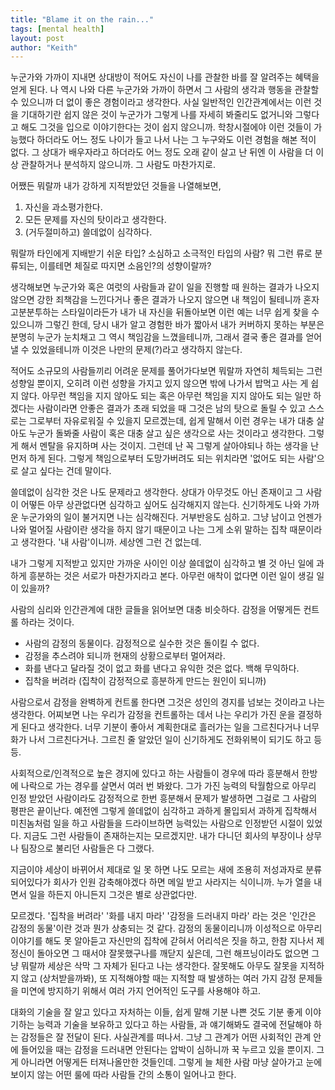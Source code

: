 ```yaml
---
title: "Blame it on the rain..."
tags: [mental health]
layout: post
author: "Keith"
---
```


누군가와 가까이 지내면 상대방이 적어도 자신이 나를 관찰한 바를 잘 알려주는 혜택을 얻게 된다. 나 역시 나와 다른 누군가와 가까이 하면서 그 사람의 생각과 행동을 관찰할 수 있으니까 더 없이 좋은 경험이라고 생각한다. 사실 일반적인 인간관계에서는 이런 것을 기대하기란 쉽지 않은 것이 누군가가 그렇게 나를 자세히 봐줄리도 없거니와 그렇다고 해도 그것을 입으로 이야기한다는 것이 쉽지 않으니까. 학창시절에야 이런 것들이 가능했다 하더라도 어느 정도 나이가 들고 나서 나는 그 누구와도 이런 경험을 해본 적이 없다. 그 상대가 배우자라고 하더라도 어느 정도 오래 같이 살고 난 뒤엔 이 사람을 더 이상 관찰하거나 분석하지 않으니까. 그 사람도 마찬가지로.

어쨌든 뭐랄까 내가 강하게 지적받았던 것들을 나열해보면,
1. 자신을 과소평가한다.
1. 모든 문제를 자신의 탓이라고 생각한다.
1. (거두절미하고) 쓸데없이 심각하다.

뭐랄까 타인에게 지배받기 쉬운 타입? 소심하고 소극적인 타입의 사람? 뭐 그런 류로 분류되는, 이를테면 체질로 따지면 소음인?의 성향이랄까?

생각해보면 누군가와 혹은 여럿의 사람들과 같이 일을 진행할 때 원하는 결과가 나오지 않으면 강한 죄책감을 느낀다거나 좋은 결과가 나오지 않으면 내 책임이 될테니까 혼자 고분분투하는 스타일이라든가 내가 내 자신을 뒤돌아보면 이런 예는 너무 쉽게 찾을 수 있으니까 그렇긴 한데, 당시 내가 알고 경험한 바가 짧아서 내가 커버하지 못하는 부분은 분명히 누군가 눈치채고 그 역시 책임감을 느꼈을테니까, 그래서 결국 좋은 결과를 얻어낼 수 있었을테니까 이것은 나만의 문제(?)라고 생각하지 않는다. 

적어도 소규모의 사람들끼리 어려운 문제를 풀어가다보면 뭐랄까 자연히 체득되는 그런 성향일 뿐이지, 오히려 이런 성향을 가지고 있지 않으면 밖에 나가서 밥먹고 사는 게 쉽지 않다. 아무런 책임을 지지 않아도 되는 혹은 아무런 책임을 지지 않아도 되는 일만 하겠다는 사람이라면 안좋은 결과가 초래 되었을 때 그것은 남의 탓으로 돌릴 수 있고 스스로는 그로부터 자유로워질 수 있을지 모르겠는데, 쉽게 말해서 이런 경우는 내가 대충 살아도 누군가 돌봐줄 사람이 혹은 대충 살고 싶은 생각으로 사는 것이라고 생각한다. 그렇게 해서 멘탈을 유지하며 사는 것이지. 그런데 난 꼭 그렇게 살아야되나 하는 생각을 난 먼저 하게 된다. 그렇게 책임으로부터 도망가버려도 되는 위치라면 '없어도 되는 사람'으로 살고 싶다는 건데 말이다. 

쓸데없이 심각한 것은 나도 문제라고 생각한다. 상대가 아무것도 아닌 존재이고 그 사람이 어떻든 아무 상관없다면 심각하고 싶어도 심각해지지 않는다. 신기하게도 나와 가까운 누군가와의 일이 불거지면 나는 심각해진다. 거부반응도 심하고. 그냥 남이고 언젠가 나와 멀어질 사람이란 생각을 하지 않기 때문이고 나는 그게 소위 말하는 집착 때문이라고 생각한다. '내 사람'이니까. 세상엔 그런 건 없는데. 

내가 그렇게 지적받고 있지만 가까운 사이인 이상 쓸데없이 심각하고 별 것 아닌 일에 과하게 흥분하는 것은 서로가 마찬가지라고 본다. 아무런 애착이 없다면 이런 일이 생길 일이 있을까?

사람의 심리와 인간관계에 대한 글들을 읽어보면 대충 비슷하다. 감정을 어떻게든 컨트롤 하라는 것이다. 

- 사람의 감정의 동물이다. 감정적으로 실수한 것은 돌이킬 수 없다. 
- 감정을 추스려야 되니까 현재의 상황으로부터 멀어져라.
- 화를 낸다고 달라질 것이 없고 화를 낸다고 유익한 것은 없다. 백해 무익하다. 
- 집착을 버려라 (집착이 감정적으로 흥분하게 만드는 원인이 되니까)

사람으로서 감정을 완벽하게 컨트롤 한다면 그것은 성인의 경지를 넘보는 것이라고 나는 생각한다. 어찌보면 나는 우리가 감정을 컨트롤하는 데서 나는 우리가 가진 운을 결정하게 된다고 생각한다. 너무 기분이 좋아서 계획한대로 흘러가는 일을 그르친다거나 너무 화가 나서 그르친다거나. 그르친 줄 알았던 일이 신기하게도 전화위복이 되기도 하고 등등.

사회적으로/인격적으로 높은 경지에 있다고 하는 사람들이 경우에 따라 흥분해서 한방에 나락으로 가는 경우를 살면서 여러 번 봐왔다. 그가 가진 능력의 탁월함으로 아무리 인정 받았던 사람이라도 감정적으로 한번 흥분해서 문제가 발생하면 그걸로 그 사람의 평판은 끝이난다. 예전엔 그렇게 쓸데없이 심각하고 과하게 몰입되서 과하게 집착해서 미친놈처럼 일을 하고 사람들을 드라이브하면 능력있는 사람으로 인정받던 시절이 있었다. 지금도 그런 사람들이 존재하는지는 모르겠지만. 내가 다니던 회사의 부장이나 상무나 팀장으로 불리던 사람들은 다 그랬다.

지금이야 세상이 바뀌어서 제대로 일 못 하면 나도 모르는 새에 조용히 저성과자로 분류되어있다가 회사가 인원 감축해야겠다 하면 메일 받고 사라지는 식이니까. 누가 열을 내면서 일을 하든지 아니든지 그것은 별로 상관없다만.

모르겠다. '집착을 버려라' '화를 내지 마라' '감정을 드러내지 마라' 라는 것은 '인간은 감정의 동물'이란 것과 뭔가 상충되는 것 같다. 감정의 동물이리니까 이성적으로 아무리 이야기를 해도 못 알아듣고 자신만의 집착에 갇혀서 어리석은 짓을 하고, 한참 지나서 제 정신이 돌아오면 그 때서야 잘못했구나를 깨닫지 싶은데, 그런 해프닝이라도 없으면 그냥 뭐랄까 세상은 삭막 그 자체가 된다고 나는 생각한다. 잘못해도 아무도 잘못을 지적하지 않고 (상처받을까봐), 또 지적해야할 때는 지적할 때 발생하는 여러 가지 감정 문제들을 미연에 방지하기 위해서 여러 가지 언어적인 도구를 사용해야 하고. 

대화의 기술을 잘 알고 있다고 자처하는 이들, 쉽게 말해 기분 나쁜 것도 기분 좋게 이야기하는 능력과 기술을 보유하고 있다고 하는 사람들, 과 얘기해봐도 결국에 전달해야 하는 감정들은 잘 전달이 된다. 사실관계를 떠나서. 그냥 그 관계가 어떤 사회적인 관계 안에 들어있을 때는 감정을 드러내면 안된다는 압박이 심하니까 꾹 누르고 있을 뿐이지. 그게 아니라면 어떻게든 터져나올만한 것들인데. 그렇게 늘 체한 사람 마냥 살아가고 눈에 보이지 않는 어떤 룰에 따라 사람들 간의 소통이 일어나고 한다.
